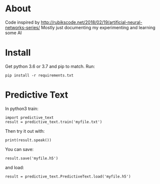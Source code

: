 # About

Code inspired by http://rubikscode.net/2018/02/19/artificial-neural-networks-series/
Mostly just documenting my experimenting and learning some AI

# Install

Get python 3.6 or 3.7 and pip to match.
Run:

    pip install -r requirements.txt

# Predictive Text

In python3 train:

    import predictive_text
    result = predictive_text.train('myfile.txt')

Then try it out with:

    print(result.speak())

You can save:

    result.save('myfile.h5')

and load:

    result = predictive_text.PredictiveText.load('myfile.h5')
